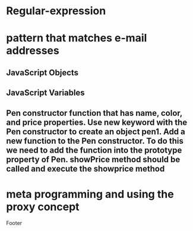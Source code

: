 # Regular-expression<!DOCTYPE html>
<html>
    <head>
        <title>Email Validation</title>
    </head>
    <body>
<h1>pattern that matches e-mail addresses</h1>
        <script>
        function valid_email(str)
{
var mailformat = /^\w+([\.-]?\w+)@\w+([\.-]?\w+)(\.\w{2,3})+$/;  
if(mailformat.test(str))
{  
document.write("Valid email address!");  
}  
else  
{  
document.write("You have entered an invalid email address!");  
}
}

valid_email('me-info@example.com');
        </script>
        <h2>JavaScript Objects</h2>

<p id="demo"></p>

<script>
// Initialize an object
const car = {
     type:'volvo',
    color: 'Red',
    number: 5   
};

// Initialize another object
const somemore = {
    vechicle:'car',
    fruit: 'Mango',
    movies: ["Spider Man", "Conjuring"],   
};

// Merge the objects
document.write("assign() method :"+"    ");
document.write(Object.assign(car, somemore));
document.write("<br>"+"isFrozen() method  :"+" ");
document.write(Object.isFrozen(car));

function vechicles() {
    this.name = 'bike';
}
function bullet() {
    vechicles.call(this);
}
bullet.prototype = Object.create(vechicles.prototype);
const app = new bullet();
document.write("<br>"+"create() method  :"+" ");
document.write(app.name);
const obj=Object.seal(car);
obj.color='black';
document.write("<br>"+"seal() method  :"+" ");
document.write(obj.color);
document.write("<br>"+"isSealed() method  :"+" ");
document.write(Object.isSealed(car));
</script>
<h2>JavaScript Variables</h2>

<p id="demo"></p>

<script>
const o = {
  a: 1,
  b: 2,
  proto: {
    c: 3,
  },
};

document.write(o.a); // 1
document.write("<br>");
document.write(o.b); // 2
document.write("<br>");
document.write(o.c); // 3
document.write("<br>");
</script>
<h2>Pen constructor function that has name, color, and price properties. Use new keyword with the Pen constructor to create an object pen1. Add a new function to the Pen constructor. To do this we need to add the function into the prototype property of Pen. showPrice method should be called and execute the showprice method</h2>
<script>
function Pen(name, color, price) {
    this.name = name;
    this.color = color;
    this.price = price;
}
const pen1 = new Pen("Marker", "Blue", "$3");
Pen.prototype.showPrice = function(){
    document.write(`Price of ${this.name} is ${this.price}`);
}
pen1.showPrice();
</script>
<h1>meta programming and using the proxy concept</h1>
<script>
let handler = {
  get(target, name) {
    return name in target ? target[name] : "ALEKHYA";
  }
}

let p = new Proxy({}, handler)
p.a = 1
document.write(p.a+"<br>"+ p.b);
</script>
    </body>
</html>
Footer
